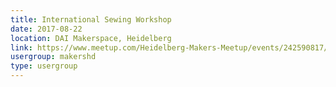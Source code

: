 ```yaml
---
title: International Sewing Workshop
date: 2017-08-22
location: DAI Makerspace, Heidelberg
link: https://www.meetup.com/Heidelberg-Makers-Meetup/events/242590817/
usergroup: makershd
type: usergroup
---
```

